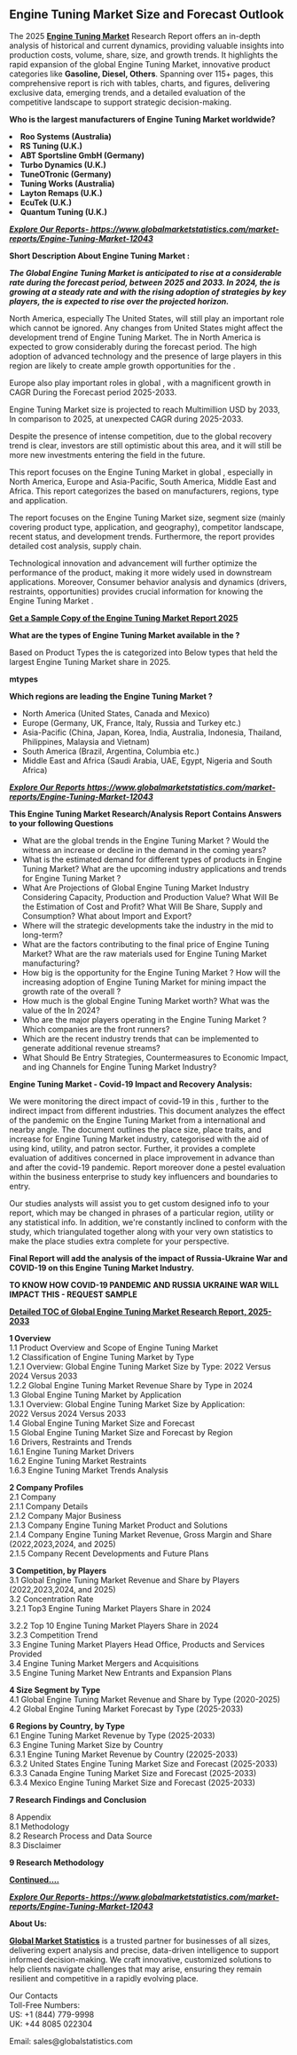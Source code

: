 <h2>Engine Tuning Market Size and Forecast Outlook</h2><p>The 2025 <strong><a href="https://www.globalmarketstatistics.com/market-reports/Engine-Tuning-Market-12043">Engine Tuning Market</a></strong> Research Report offers an in-depth analysis of historical and current dynamics, providing valuable insights into production costs, volume, share, size, and growth trends. It highlights the rapid expansion of the global Engine Tuning Market, innovative product categories like <strong>Gasoline, Diesel, Others</strong>. Spanning over 115+ pages, this comprehensive report is rich with tables, charts, and figures, delivering exclusive data, emerging trends, and a detailed evaluation of the competitive landscape to support strategic decision-making.</p><p><strong>Who is the largest manufacturers of Engine Tuning Market worldwide?</strong></p><p><strong><li>Roo Systems (Australia)<li>RS Tuning (U.K.)<li>ABT Sportsline GmbH (Germany)<li>Turbo Dynamics (U.K.)<li>TuneOTronic (Germany)<li>Tuning Works (Australia)<li>Layton Remaps (U.K.)<li>EcuTek (U.K.)<li>Quantum Tuning (U.K.)</strong></p><p><strong><em><a href="https://www.globalmarketstatistics.com/market-reports/Engine-Tuning-Market-12043">Explore Our Reports-&nbsp;https://www.globalmarketstatistics.com/market-reports/Engine-Tuning-Market-12043</a></em></strong></p><p><strong>Short Description About Engine Tuning Market :</strong></p><p><strong><em>The Global Engine Tuning Market is anticipated to rise at a considerable rate during the forecast period, between 2025 and 2033. In 2024, the is growing at a steady rate and with the rising adoption of strategies by key players, the is expected to rise over the projected horizon.</em></strong></p><p>North America, especially The United States, will still play an important role which cannot be ignored. Any changes from United States might affect the development trend of Engine Tuning Market. The in North America is expected to grow considerably during the forecast period. The high adoption of advanced technology and the presence of large players in this region are likely to create ample growth opportunities for the .</p><p>Europe also play important roles in global , with a magnificent growth in CAGR During the Forecast period 2025-2033.</p><p>Engine Tuning Market size is projected to reach Multimillion USD by 2033, In comparison to 2025, at unexpected CAGR during 2025-2033.</p><p>Despite the presence of intense competition, due to the global recovery trend is clear, investors are still optimistic about this area, and it will still be more new investments entering the field in the future.</p><p>This report focuses on the Engine Tuning Market in global , especially in North America, Europe and Asia-Pacific, South America, Middle East and Africa. This report categorizes the based on manufacturers, regions, type and application.</p><p>The report focuses on the Engine Tuning Market size, segment size (mainly covering product type, application, and geography), competitor landscape, recent status, and development trends. Furthermore, the report provides detailed cost analysis, supply chain.</p><p>Technological innovation and advancement will further optimize the performance of the product, making it more widely used in downstream applications. Moreover, Consumer behavior analysis and dynamics (drivers, restraints, opportunities) provides crucial information for knowing the Engine Tuning Market .</p><p><strong><a href="https://www.globalmarketstatistics.com/market-reports/Engine-Tuning-Market-12043">Get a Sample Copy of the Engine Tuning Market Report 2025</a></strong></p><p><strong>What are the types of Engine Tuning Market available in the ?</strong></p><p>Based on Product Types the is categorized into Below types that held the largest Engine Tuning Market share in 2025.</p><p><strong>mtypes</strong></p><p><strong>Which regions are leading the Engine Tuning Market ?</strong></p><ul><li>North America (United States, Canada and Mexico)</li><li>Europe (Germany, UK, France, Italy, Russia and Turkey etc.)</li><li>Asia-Pacific (China, Japan, Korea, India, Australia, Indonesia, Thailand, Philippines, Malaysia and Vietnam)</li><li>South America (Brazil, Argentina, Columbia etc.)</li><li>Middle East and Africa (Saudi Arabia, UAE, Egypt, Nigeria and South Africa)</li></ul><p><strong><em><a href="https://www.globalmarketstatistics.com/market-reports/Engine-Tuning-Market-12043">Explore Our Reports https://www.globalmarketstatistics.com/market-reports/Engine-Tuning-Market-12043</a></em></strong></p><p><strong>This Engine Tuning Market Research/Analysis Report Contains Answers to your following Questions</strong></p><ul><li>What are the global trends in the Engine Tuning Market ? Would the witness an increase or decline in the demand in the coming years?</li><li>What is the estimated demand for different types of products in Engine Tuning Market? What are the upcoming industry applications and trends for Engine Tuning Market ?</li><li>What Are Projections of Global Engine Tuning Market Industry Considering Capacity, Production and Production Value? What Will Be the Estimation of Cost and Profit? What Will Be Share, Supply and Consumption? What about Import and Export?</li><li>Where will the strategic developments take the industry in the mid to long-term?</li><li>What are the factors contributing to the final price of Engine Tuning Market? What are the raw materials used for Engine Tuning Market manufacturing?</li><li>How big is the opportunity for the Engine Tuning Market ? How will the increasing adoption of Engine Tuning Market for mining impact the growth rate of the overall ?</li><li>How much is the global Engine Tuning Market worth? What was the value of the In 2024?</li><li>Who are the major players operating in the Engine Tuning Market ? Which companies are the front runners?</li><li>Which are the recent industry trends that can be implemented to generate additional revenue streams?</li><li>What Should Be Entry Strategies, Countermeasures to Economic Impact, and ing Channels for Engine Tuning Market Industry?</li></ul><p><strong>Engine Tuning Market - Covid-19 Impact and Recovery Analysis:</strong></p><p>We were monitoring the direct impact of covid-19 in this , further to the indirect impact from different industries. This document analyzes the effect of the pandemic on the Engine Tuning Market from a international and nearby angle. The document outlines the place size, place traits, and increase for Engine Tuning Market industry, categorised with the aid of using kind, utility, and patron sector. Further, it provides a complete evaluation of additives concerned in place improvement in advance than and after the covid-19 pandemic. Report moreover done a pestel evaluation within the business enterprise to study key influencers and boundaries to entry.</p><p>Our studies analysts will assist you to get custom designed info to your report, which may be changed in phrases of a particular region, utility or any statistical info. In addition, we're constantly inclined to conform with the study, which triangulated together along with your very own statistics to make the place studies extra complete for your perspective.</p><p><strong>Final Report will add the analysis of the impact of Russia-Ukraine War and COVID-19 on this Engine Tuning Market Industry.</strong></p><p><strong>TO KNOW HOW COVID-19 PANDEMIC AND RUSSIA UKRAINE WAR WILL IMPACT THIS - REQUEST SAMPLE</strong></p><p><strong><a href="https://www.globalmarketstatistics.com/market-reports/Engine-Tuning-Market-12043">Detailed TOC of Global Engine Tuning Market Research Report, 2025-2033</a></strong></p><p><strong>1 Overview</strong><br /> 1.1 Product Overview and Scope of Engine Tuning Market<br /> 1.2 Classification of Engine Tuning Market by Type<br /> 1.2.1 Overview: Global Engine Tuning Market Size by Type: 2022 Versus 2024 Versus 2033<br /> 1.2.2 Global Engine Tuning Market Revenue Share by Type in 2024<br /> 1.3 Global Engine Tuning Market by Application<br /> 1.3.1 Overview: Global Engine Tuning Market Size by Application: 2022&nbsp;Versus 2024 Versus 2033<br /> 1.4 Global Engine Tuning Market Size and Forecast<br /> 1.5 Global Engine Tuning Market Size and Forecast by Region<br /> 1.6 Drivers, Restraints and Trends<br /> 1.6.1 Engine Tuning Market Drivers<br /> 1.6.2 Engine Tuning Market Restraints<br /> 1.6.3 Engine Tuning Market Trends Analysis</p><p><strong>2 Company Profiles</strong><br /> 2.1 Company<br /> 2.1.1 Company Details<br /> 2.1.2 Company Major Business<br /> 2.1.3 Company Engine Tuning Market Product and Solutions<br /> 2.1.4 Company Engine Tuning Market Revenue, Gross Margin and Share (2022,2023,2024, and 2025)<br /> 2.1.5 Company Recent Developments and Future Plans</p><p><strong>3 Competition, by Players</strong><br /> 3.1 Global Engine Tuning Market Revenue and Share by Players (2022,2023,2024, and 2025)<br /> 3.2 Concentration Rate<br /> 3.2.1 Top3 Engine Tuning Market Players Share in 2024</p><p>3.2.2 Top 10 Engine Tuning Market Players Share in 2024<br /> 3.2.3 Competition Trend<br /> 3.3 Engine Tuning Market Players Head Office, Products and Services Provided<br /> 3.4 Engine Tuning Market Mergers and Acquisitions<br /> 3.5 Engine Tuning Market New Entrants and Expansion Plans</p><p><strong>4 Size Segment by Type</strong><br /> 4.1 Global Engine Tuning Market Revenue and Share by Type (2020-2025)<br /> 4.2 Global Engine Tuning Market Forecast by Type (2025-2033)</p><p><strong>6 Regions by Country, by Type</strong><br /> 6.1 Engine Tuning Market Revenue by Type (2025-2033)<br /> 6.3 Engine Tuning Market Size by Country<br /> 6.3.1 Engine Tuning Market Revenue by Country (22025-2033)<br /> 6.3.2 United States Engine Tuning Market Size and Forecast (2025-2033)<br /> 6.3.3 Canada Engine Tuning Market Size and Forecast (2025-2033)<br /> 6.3.4 Mexico Engine Tuning Market Size and Forecast (2025-2033)</p><p><strong>7 Research Findings and Conclusion</strong></p><p>8 Appendix<br /> 8.1 Methodology<br /> 8.2 Research Process and Data Source<br /> 8.3 Disclaimer</p><p><strong>9 Research Methodology</strong></p><p><strong><a href="https://www.globalmarketstatistics.com/market-reports/Engine-Tuning-Market-12043">Continued&hellip;.</a></strong></p><p><strong><em><a href="https://www.globalmarketstatistics.com/market-reports/Engine-Tuning-Market-12043">Explore Our Reports-&nbsp;https://www.globalmarketstatistics.com/market-reports/Engine-Tuning-Market-12043</a></em></strong></p><p><strong>About Us:</strong></p><p><strong><a href="https://www.globalmarketstatistics.com/">Global Market Statistics</a></strong> is a trusted partner for businesses of all sizes, delivering expert analysis and precise, data-driven intelligence to support informed decision-making. We craft innovative, customized solutions to help clients navigate challenges that may arise, ensuring they remain resilient and competitive in a rapidly evolving place.</p><p>Our Contacts<br /> Toll-Free Numbers:<br /> US: +1 (844) 779-9998<br /> UK: +44 8085 022304</p><p>Email: sales@globalstatistics.com</p>
